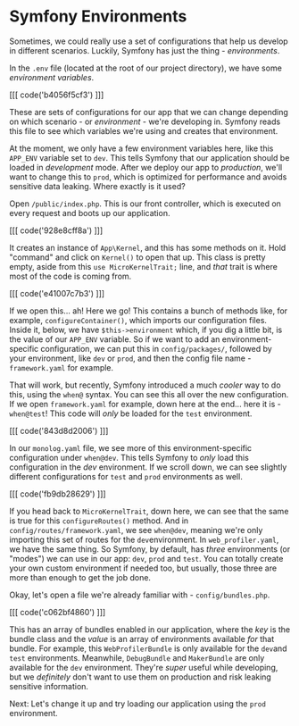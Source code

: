 # Symfony Environments

Sometimes, we could really use a set of configurations that help us develop in
different scenarios. Luckily, Symfony has just the thing - *environments*.

In the `.env` file (located at the root of our project directory), we have some
*environment variables*.

[[[ code('b4056f5cf3') ]]]

These are sets of configurations for our app that we can change depending on
which scenario - or *environment* - we're developing in. Symfony reads this file to see
which variables we're using and creates that environment.

At the moment, we only have a few environment variables here, like
this `APP_ENV` variable set to `dev`. This tells Symfony that our application
should be loaded in *development* mode. After we deploy our app to *production*,
we'll want to change this to `prod`, which is optimized for performance and
avoids sensitive data leaking. Where exactly is it used?

Open `/public/index.php`. This is our front controller, which is executed on
every request and boots up our application. 

[[[ code('928e8cff8a') ]]]

It creates an instance of `App\Kernel`, and this has some methods on it. Hold "command" and click
on `Kernel()` to open that up. This class is pretty empty, aside from
this `use MicroKernelTrait;` line, and *that* trait is where most of the code is
coming from.

[[[ code('e41007c7b3') ]]]

If we open this... ah! Here we go! This contains a bunch of methods
like, for example, `configureContainer()`, which imports our configuration
files. Inside it, below, we have `$this->environment` which, if you dig a little
bit, is the value of our `APP_ENV` variable. So if we want to add an
environment-specific configuration, we can put this in `config/packages/`,
followed by your environment, like `dev` or `prod`, and then the config file
name - `framework.yaml` for example.

That will work, but recently, Symfony introduced a much *cooler* way to do this,
using the `when@` syntax. You can see this all over the new configuration. If we
open `framework.yaml` for example, down here at the end... here it is - `when@test`!
This code will *only* be loaded for the `test` environment.

[[[ code('843d8d2006') ]]]

In our `monolog.yaml` file, we see more of this environment-specific
configuration under `when@dev`. This tells Symfony to *only* load this
configuration in the *dev* environment. If we scroll down, we can see slightly
different configurations for `test` and `prod` environments as well.

[[[ code('fb9db28629') ]]]

If you head back to `MicroKernelTrait`, down here, we can see that the same is
true for this `configureRoutes()` method. And in `config/routes/framework.yaml`,
we see `when@dev`, meaning we're only importing this set of routes for the `dev`environment.
In `web_profiler.yaml`, we have the same thing. So Symfony, by default, 
has *three* environments (or "modes") we can use in our app: `dev`, `prod` and `test`.
You can totally create your own custom environment if needed too, but usually,
those three are more than enough to get the job done.

Okay, let's open a file we're already familiar with - `config/bundles.php`.

[[[ code('c062bf4860') ]]]

This has an array of bundles enabled in our application, where the *key* is the
bundle class and the *value* is an array of environments available *for* that
bundle. For example, this `WebProfilerBundle` is only available for the `dev`and `test` environments.
Meanwhile, `DebugBundle` and `MakerBundle` are only available for the `dev` environment.
They're *super* useful while developing, but we *definitely* don't want to use them
on production and risk leaking sensitive information.

Next: Let's change it up and try loading our application using the `prod` environment.

